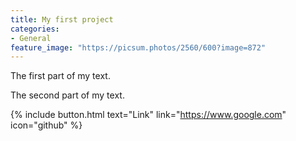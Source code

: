 ```yaml
---
title: My first project
categories:
- General
feature_image: "https://picsum.photos/2560/600?image=872"
---
```


The first part of my text.

<!-- more -->

The second part of my text.

{% include button.html text="Link" link="https://www.google.com" icon="github" %}